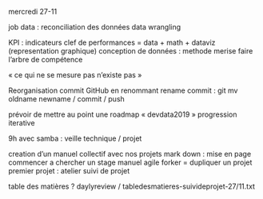 mercredi 27-11

job data : reconciliation des données data wrangling

KPI : indicateurs clef de performances = data + math + dataviz (representation graphique)
conception de données : methode merise 
faire l’arbre de compétence 

« ce qui ne se mesure pas n’existe pas »

Reorganisation commit GitHub en renommant 
rename commit : git mv oldname newname / commit / push

prévoir de mettre au point une roadmap « devdata2019 »
progression iterative

9h avec samba : veille technique / projet 

creation d’un manuel collectif  avec nos projets
mark down : mise en page
commencer a chercher un stage
manuel agile
forker = dupliquer un projet 
premier projet : atelier suivi de projet


table des matières ?
daylyreview / tabledesmatieres-suivideprojet-27/11.txt


